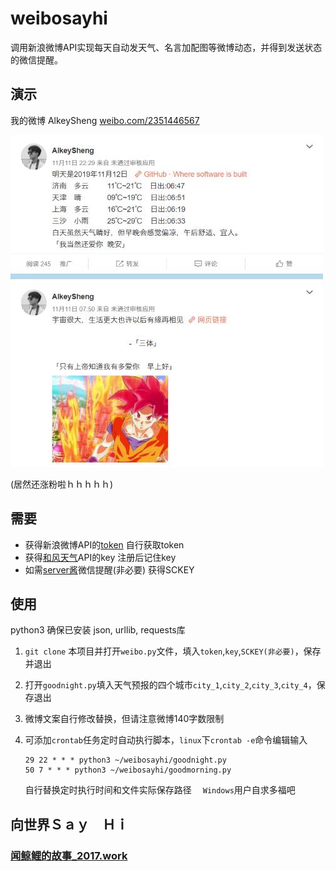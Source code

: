 # weibosayhi
调用新浪微博API实现每天自动发天气、名言加配图等微博动态，并得到发送状态的微信提醒。



## 演示

我的微博 AlkeySheng  [weibo.com/2351446567](https://weibo.com/2351446567)

![alkeysheng weibo](https://github.com/AlkeySheng/weibosayhi/blob/master/Demo.jpg?raw=true)

(居然还涨粉啦ｈｈｈｈｈ)



## 需要

- 获得新浪微博API的[token](https://www.jianshu.com/p/0f20eaaa0047)  自行获取token
- 获得[和风天气](https://dev.heweather.com/)API的key  注册后记住key
- 如需[server酱](http://sc.ftqq.com/3.version)微信提醒(非必要)  获得SCKEY



## 使用

python3 确保已安装 json, urllib, requests库

1. `git clone` 本项目并打开`weibo.py`文件，填入`token`,`key`,`SCKEY(非必要)`，保存并退出

2. 打开`goodnight.py`填入天气预报的四个城市`city_1`,`city_2`,`city_3`,`city_4`，保存退出

3. 微博文案自行修改替换，但请注意微博140字数限制

4. 可添加`crontab`任务定时自动执行脚本，`linux`下`crontab -e`命令编辑输入

   ```shell
   29 22 * * * python3 ~/weibosayhi/goodnight.py
   50 7 * * * python3 ~/weibosayhi/goodmorning.py
   ```

   自行替换定时执行时间和文件实际保存路径 　`Windows`用户自求多福吧






## 向世界Ｓａｙ　Ｈｉ


### [闻鲸鲤的故事_2017.work](https://2017.work)
